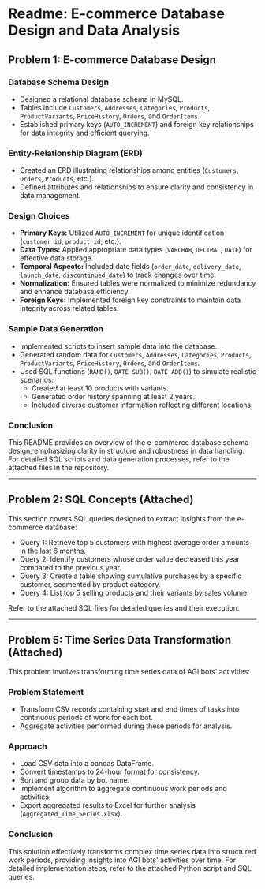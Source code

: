 # Readme: E-commerce Database Design and Data Analysis


## Problem 1:  E-commerce Database Design

### Database Schema Design

- Designed a relational database schema in MySQL.
- Tables include `Customers`, `Addresses`, `Categories`, `Products`, `ProductVariants`, `PriceHistory`, `Orders`, and `OrderItems`.
- Established primary keys (`AUTO_INCREMENT`) and foreign key relationships for data integrity and efficient querying.

### Entity-Relationship Diagram (ERD)

- Created an ERD illustrating relationships among entities (`Customers`, `Orders`, `Products`, etc.).
- Defined attributes and relationships to ensure clarity and consistency in data management.

### Design Choices

- **Primary Keys:** Utilized `AUTO_INCREMENT` for unique identification (`customer_id`, `product_id`, etc.).
- **Data Types:** Applied appropriate data types (`VARCHAR`, `DECIMAL`, `DATE`) for effective data storage.
- **Temporal Aspects:** Included date fields (`order_date`, `delivery_date`, `launch_date`, `discontinued_date`) to track changes over time.
- **Normalization:** Ensured tables were normalized to minimize redundancy and enhance database efficiency.
- **Foreign Keys:** Implemented foreign key constraints to maintain data integrity across related tables.

### Sample Data Generation

- Implemented scripts to insert sample data into the database.
- Generated random data for `Customers`, `Addresses`, `Categories`, `Products`, `ProductVariants`, `PriceHistory`, `Orders`, and `OrderItems`.
- Used SQL functions (`RAND()`, `DATE_SUB()`, `DATE_ADD()`) to simulate realistic scenarios:
  - Created at least 10 products with variants.
  - Generated order history spanning at least 2 years.
  - Included diverse customer information reflecting different locations.

### Conclusion

This README provides an overview of the e-commerce database schema design, emphasizing clarity in structure and robustness in data handling. For detailed SQL scripts and data generation processes, refer to the attached files in the repository.

---

## Problem 2: SQL Concepts (Attached)

This section covers SQL queries designed to extract insights from the e-commerce database:

- Query 1: Retrieve top 5 customers with highest average order amounts in the last 6 months.
- Query 2: Identify customers whose order value decreased this year compared to the previous year.
- Query 3: Create a table showing cumulative purchases by a specific customer, segmented by product category.
- Query 4: List top 5 selling products and their variants by sales volume.

Refer to the attached SQL files for detailed queries and their execution.

---

## Problem 5: Time Series Data Transformation (Attached)

This problem involves transforming time series data of AGI bots' activities:

### Problem Statement

- Transform CSV records containing start and end times of tasks into continuous periods of work for each bot.
- Aggregate activities performed during these periods for analysis.

### Approach

- Load CSV data into a pandas DataFrame.
- Convert timestamps to 24-hour format for consistency.
- Sort and group data by bot name.
- Implement algorithm to aggregate continuous work periods and activities.
- Export aggregated results to Excel for further analysis (`Aggregated_Time_Series.xlsx`).

### Conclusion

This solution effectively transforms complex time series data into structured work periods, providing insights into AGI bots' activities over time. For detailed implementation steps, refer to the attached Python script and SQL queries.


